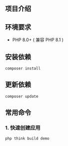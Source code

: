 
## 项目介绍

## 环境要求

- PHP 8.0+ ( 兼容 PHP 8.1 )

## 安装依赖

```
composer install
```

## 更新依赖

```
composer update
```

## 常用命令

### 1. 快速创建应用

```
php think build demo
```
